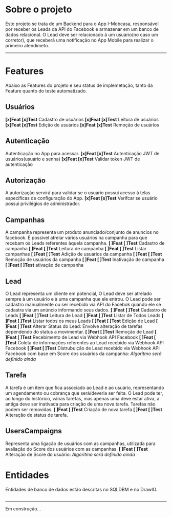 # Sobre o projeto
Este projeto se trata de um Backend para o App I-Mobcasa, responsável por receber os Leads da API do Facebook e armazenar em um banco de dados relacional.
O Lead deve ser relacionado à um usuário(no caso um corretor), que receberá uma notificação no App Mobile para realizar o primeiro atendimeto.

***

# Features
Abaixo as Features do projeto e seu status de implemetação, tanto da Feature quanto do teste automatizado.

## Usuários
**[x]Feat [x]Test** Cadastro de usuários
**[x]Feat [x]Test** Leitura de usuários
**[x]Feat [x]Test** Edição de usuários
**[x]Feat [x]Test** Remoção de usuários

## Autenticação
Autenticação no App para acessar.
**[x]Feat [x]Test** Autenticação JWT de usuários(usuário e senha)
**[x]Feat [x]Test** Validar token JWT de autenticação

## Autorização
A autorização servirá para validar se o usuário possui acesso à telas especificas de configuração do App.
**[x]Feat [s]Test** Verifcar se usuário possui privilégios de administrador.

## Campanhas
A campanha representa um produto anunciado/conjunto de anuncios no facebook. É possível atrelar vários usuários na campanha para que recebam os Leads referentes àquela campanha.
**[ ]Feat [ ]Test** Cadastro de campanha
**[ ]Feat [ ]Test** Leitura de campanha
**[ ]Feat [ ]Test** Listar campanhas
**[ ]Feat [ ]Test** Adição de usuários da campanha
**[ ]Feat [ ]Test** Remoção de usuários da campanha
**[ ]Feat [ ]Test** Inativação de campanha
**[ ]Feat [ ]Test** ativação de campanha


## Lead
O Lead representa um cliente em potencial, O Lead deve ser atrelado sempre à um usuário e à uma campanha que ele entrou. O Lead pode ser cadastro manualmente ou ser recebido via API do Facebok quando ele se cadastra via um anúncio informando seus dados.
**[ ]Feat [ ]Test** Cadastro de Leads
**[ ]Feat [ ]Test** Leitura de Lead
**[ ]Feat [ ]Test** Listar de Todos Leads
**[ ]Feat [ ]Test** Listar todos os meus Leads
**[ ]Feat [ ]Test** Edição de Lead
**[ ]Feat [ ]Test** Alterar Status do Lead: Envolve alteração de tarefas dependendo do status a movimentar.
**[ ]Feat [ ]Test** Remoção de Lead
**[ ]Feat [ ]Test** Recebimento de Lead via Webhook API Facebook
**[ ]Feat [ ]Test** Coleta de informações referentes ao Lead recebido via Webhook API Facebook
**[ ]Feat [ ]Test** Distrubuição de Lead recebido via Webhook API Facebook com base em Score dos usuários da campanha: *Algoritmo será definido ainda*

## Tarefa
A tarefa é um item que fica associado ao Lead e ao usuário, representando um agendamento ou cobrança que será/deveria ser feita.
O Lead pode ter, ao longo do histórico, várias tarefas, mas apenas uma deve estar ativa, a antiga deve ser inativada para criação de uma nova tarefa. Tarefas não podem ser removidas.
**[ ]Feat [ ]Test** Criação de nova tarefa
**[ ]Feat [ ]Test** Alteração de status de tarefa.


## UsersCampaigns
Representa uma ligação de usuários com as campanhas, utilizada para avaliação do Score dos usuários com as campanhas.
**[ ]Feat [ ]Test** Alteração de Score do usuário: *Algoritmo será definido ainda*


# Entidades
Entidades de banco de dados estão descritas no SQLDBM e no DrawIO.

<img src="" />


***
Em construção...